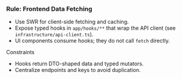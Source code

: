 ### Rule: Frontend Data Fetching

- Use SWR for client-side fetching and caching.
- Expose typed hooks in `app/hooks/**` that wrap the API client (see `infrastructure/api-client.ts`).
- UI components consume hooks; they do not call `fetch` directly.

Constraints
- Hooks return DTO-shaped data and typed mutators.
- Centralize endpoints and keys to avoid duplication.

